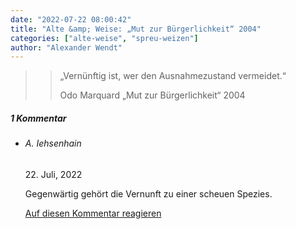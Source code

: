 ```yaml
---
date: "2022-07-22 08:00:42"
title: "Alte &amp; Weise: „Mut zur Bürgerlichkeit“ 2004"
categories: ["alte-weise", "spreu-weizen"]
author: "Alexander Wendt"
---
```


>> „Vernünftig ist, wer den Ausnahmezustand vermeidet.“
>> 
>> Odo Marquard
>> „Mut zur Bürgerlichkeit“ 2004

<!--more-->
<h5 class="comments-h">
1 Kommentar </h5>
<ul class="commentlist">
<li class="comment even thread-even depth-1 clearfix" id="li-comment-118450">
<h6 class="author">A. Iehsenhain</h6> <span class="date">22. Juli, 2022</span>



Gegenwärtig gehört die Vernunft zu einer scheuen Spezies.

<a rel="nofollow" class="comment-reply-link" href="#comment-118450" data-commentid="118450" data-postid="15846" data-belowelement="comment-118450" data-respondelement="respond" data-replyto="Antworte auf A. Iehsenhain" aria-label="Antworte auf A. Iehsenhain">Auf diesen Kommentar reagieren</a> 


</li>
</ul>
